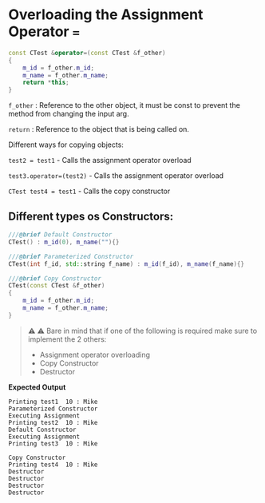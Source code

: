 # Overloading the Assignment Operator `=`

``` cpp
const CTest &operator=(const CTest &f_other)
{
    m_id = f_other.m_id;
    m_name = f_other.m_name;
    return *this;
}
```

`f_other` : Reference to the other object, it must be const to prevent the method from changing the input arg.

`return` : Reference to the object that is being called on.

Different ways for copying objects:

`test2 = test1` - Calls the assignment operator overload

`test3.operator=(test2)` - Calls the assignment operator overload

`CTest test4 = test1` - Calls the copy constructor

## Different types os Constructors:

``` cpp
///@brief Default Constructor
CTest() : m_id(0), m_name(""){}

///@brief Parameterized Constructor
CTest(int f_id, std::string f_name) : m_id(f_id), m_name(f_name){}

///@brief Copy Constructor
CTest(const CTest &f_other)
{
    m_id = f_other.m_id;
    m_name = f_other.m_name;
}
```

> :warning: :warning: Bare in mind that if one of the following is required make sure to implement the 2 others:
> - Assignment operator overloading
> - Copy Constructor
> - Destructor

**Expected Output**
```
Printing test1  10 : Mike
Parameterized Constructor
Executing Assignment
Printing test2  10 : Mike
Default Constructor
Executing Assignment
Printing test3  10 : Mike

Copy Constructor
Printing test4  10 : Mike
Destructor
Destructor
Destructor
Destructor
```
